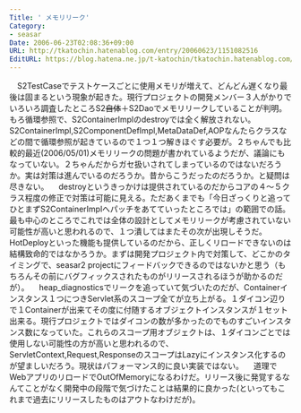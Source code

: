 ```yaml
---
Title: ' メモリリーク'
Category:
- seasar
Date: 2006-06-23T02:08:36+09:00
URL: http://tkatochin.hatenablog.com/entry/20060623/1151082516
EditURL: https://blog.hatena.ne.jp/t-katochin/tkatochin.hatenablog.com/atom/entry/6653586347154755896
---
```


　S2TestCaseでテストケースごとに使用メモリが増えて、どんどん遅くなり最後は固まるという現象が起きた。現行プロジェクトの開発メンバー３人がかりでいろいろ調査したところS2<del datetime="2006-06-26T04:31:52+09:00">自体</del>＋S2Daoでメモリリークしていることが判明。もろ循環参照で、S2ContainerImplのdestroyでは全く解放されない。S2ContainerImpl,S2ComponentDefImpl,MetaDataDef,AOPなんたらクラスなどの間で循環参照が起きているので１つ１つ解きほぐす必要が。２ちゃんでも比較的最近(2006/05/01)メモリリークの問題が書かれているようだが、議論にもなっていない。２ちゃんだからガセ扱いされてしまっているのではないだろうか。実は対策は進んでいるのだろうか。昔からこうだったのだろうか。と疑問は尽きない。
　destroyというきっかけは提供されているのだからコアの４〜５クラス程度の修正で対策は可能に見える。ただあくまでも「今日ざっくりと追ってひとまずS2ContainerImplへパッチをあてていったところでは」の範囲での話。最も中心のところでこれでは全体の設計としてメモリリークが考慮されていない可能性が高いと思われるので、１つ潰してはまたその次が出現しそうだ。HotDeployといった機能も提供しているのだから、正しくリロードできないのは結構致命的ではなかろうか。まずは開発プロジェクト内で対策して、どこかのタイミングで、seasar2 projectにフィードバックできるのではないかと思う（もちろんその前にバグフィックスされたものがリリースされるほうが助かるのだが）。
　heap_diagnosticsでリークを追っていて気づいたのだが、Containerインスタンス１つにつきServlet系のスコープ全てが立ち上がる。１ダイコン辺りで１Containerが出来てその度に付随するオブジェクトインスタンスが１セット出来る。現行プロジェクトではダイコンの数が多かったのでものすごいインスタンス数になっていた。これらのスコープ用オブジェクトは、１ダイコンごとでは使用しない可能性の方が高いと思われるので、ServletContext,Request,ResponseのスコープはLazyにインスタンス化するのが望ましいだろう。現状はパフォーマンス的に良い実装ではない。
　道理でWebアプリのリロードでOutOfMemoryになるわけだ。リリース後に発覚するなんてことがなく開発中の段階で気づけたことは結果的に良かった(といってもこれまで過去にリリースしたものはアウトなわけだが)。
